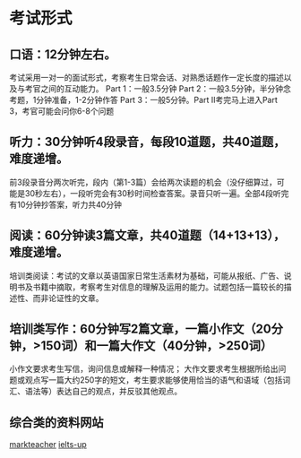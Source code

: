 # 考试形式
## 口语：12分钟左右。
考试采用一对一的面试形式，考察考生日常会话、对熟悉话题作一定长度的描述以及与考官之间的互动能力。
Part 1：一般3.5分钟
Part 2：一般3.5分钟，半分钟念考题，1分钟准备，1-2分钟作答
Part 3：一般5分钟。Part II考完马上进入Part 3，考官可能会问你6-8个问题
## 听力：30分钟听4段录音，每段10道题，共40道题，难度递增。
前3段录音分两次听完，段内（第1-3篇）会给两次读题的机会（没仔细算过，可能是30秒左右），一段听完会有30秒时间检查答案。录音只听一遍。全部4段听完有10分钟抄答案，听力共40分钟
## 阅读：60分钟读3篇文章，共40道题（14+13+13），难度递增。
培训类阅读：考试的文章以英语国家日常生活素材为基础，可能从报纸、广告、说明书及书籍中摘取，考察考生对信息的理解及运用的能力。试题包括一篇较长的描述性、而非论证性的文章。
## 培训类写作：60分钟写2篇文章，一篇小作文（20分钟，>150词）和一篇大作文（40分钟，>250词）
小作文要求考生写信，询问信息或解释一种情况；
大作文要求考生根据所给出问题或观点写一篇大约250字的短文，考生要求能够使用恰当的语气和语域（包括词汇、语法等）表达自己的观点，并反驳其他观点。

## 综合类的资料网站
[markteacher](https://markteacher.com/)
[ielts-up](https://ielts-up.com/reading/ielts-reading-test.html)
